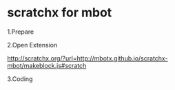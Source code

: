 # scratchx for mbot
1.Prepare

2.Open Extension

http://scratchx.org/?url=http://mbotx.github.io/scratchx-mbot/makeblock.js#scratch

3.Coding
